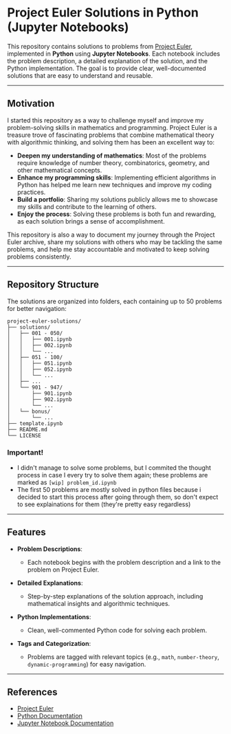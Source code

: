 # Project Euler Solutions in Python (Jupyter Notebooks)

This repository contains solutions to problems from [Project Euler](https://projecteuler.net/), implemented in **Python** using **Jupyter Notebooks**. Each notebook includes the problem description, a detailed explanation of the solution, and the Python implementation. The goal is to provide clear, well-documented solutions that are easy to understand and reusable.

---

## Motivation

I started this repository as a way to challenge myself and improve my problem-solving skills in mathematics and programming. Project Euler is a treasure trove of fascinating problems that combine mathematical theory with algorithmic thinking, and solving them has been an excellent way to:

- **Deepen my understanding of mathematics**: Most of the problems require knowledge of number theory, combinatorics, geometry, and other mathematical concepts.
- **Enhance my programming skills**: Implementing efficient algorithms in Python has helped me learn new techniques and improve my coding practices.
- **Build a portfolio**: Sharing my solutions publicly allows me to showcase my skills and contribute to the learning of others.
- **Enjoy the process**: Solving these problems is both fun and rewarding, as each solution brings a sense of accomplishment.

This repository is also a way to document my journey through the Project Euler archive, share my solutions with others who may be tackling the same problems, and help me stay accountable and motivated to keep solving problems consistently.

---

## Repository Structure

The solutions are organized into folders, each containing up to 50 problems for better navigation:

```
project-euler-solutions/
├── solutions/
│   ├── 001 - 050/
│   │   ├── 001.ipynb
│   │   ├── 002.ipynb
│   │   └── ...
│   ├── 051 - 100/
│   │   ├── 051.ipynb
│   │   ├── 052.ipynb
│   │   └── ...
│   ├── ...
│   └── 901 - 947/
│       ├── 901.ipynb
│       ├── 902.ipynb
│       └── ...
│   └── bonus/
│       └── ...
├── template.ipynb
├── README.md
└── LICENSE
```
### **Important!**

- I didn't manage to solve some problems, but I commited the thought process in case I every try to solve them again; these problems are marked as `[wip] problem_id.ipynb`
- The first 50 problems are mostly solved in python files because i decided to start this process after going through them, so don't expect to see explainations for them (they're pretty easy regardless)

---

## Features

- **Problem Descriptions**:
  - Each notebook begins with the problem description and a link to the problem on Project Euler.

- **Detailed Explanations**:
  - Step-by-step explanations of the solution approach, including mathematical insights and algorithmic techniques.

- **Python Implementations**:
  - Clean, well-commented Python code for solving each problem.

- **Tags and Categorization**:
  - Problems are tagged with relevant topics (e.g., `math`, `number-theory`, `dynamic-programming`) for easy navigation.

---

## References

- [Project Euler](https://projecteuler.net/)
- [Python Documentation](https://docs.python.org/3/)
- [Jupyter Notebook Documentation](https://jupyter.org/documentation)
